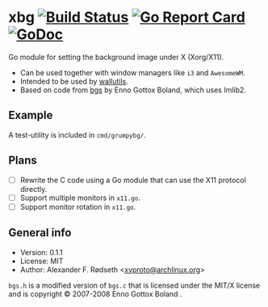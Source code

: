 # xbg [![Build Status](https://travis-ci.com/xyproto/xbg.svg?branch=master)](https://travis-ci.com/xyproto/xbg) [![Go Report Card](https://goreportcard.com/badge/github.com/xyproto/xbg)](https://goreportcard.com/report/github.com/xyproto/xbg) [![GoDoc](https://godoc.org/github.com/xyproto/xbg?status.svg)](https://godoc.org/github.com/xyproto/xbg)

Go module for setting the background image under X (Xorg/X11).

* Can be used together with window managers like `i3` and `AwesomeWM`.
* Intended to be used by [wallutils](https://github.com/xyproto/wallutils).
* Based on code from [bgs](https://github.com/Gottox/bgs) by Enno Gottox Boland, which uses Imlib2.

## Example

A test-utility is included in `cmd/grumpybg/`.

## Plans

- [ ] Rewrite the C code using a Go module that can use the X11 protocol directly.
- [ ] Support multiple monitors in `x11.go`.
- [ ] Support monitor rotation in `x11.go`.

## General info

* Version: 0.1.1
* License: MIT
* Author: Alexander F. Rødseth &lt;xyproto@archlinux.org&gt;

`bgs.h` is a modified version of `bgs.c` that is licensed under the MIT/X license and is copyright © 2007-2008 Enno Gottox Boland <gottox at s01 dot de>.
